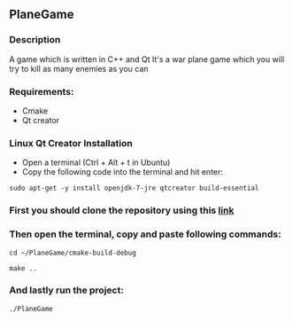 ## PlaneGame

### Description

A game which is written in C++ and Qt
It's a war plane game which you will try to kill as many enemies as you can

### Requirements:
  + Cmake
  + Qt creator

### Linux Qt Creator Installation
  + Open a terminal (Ctrl + Alt + t in Ubuntu)
  + Copy the following code into the terminal and hit enter:
  ```
  sudo apt-get -y install openjdk-7-jre qtcreator build-essential
  ```

### First you should clone the repository using this [link](https://github.com/Jumanazarov-Shukrullo/cpp_projects.git)

### Then open the terminal, copy and paste following commands:
  ```
  cd ~/PlaneGame/cmake-build-debug
  ```
  ```
  make ..
  ```
### And lastly run the project:
  ```
  ./PlaneGame
  ```
  
  




